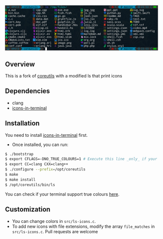 ![image](image/ls.jpg)

## Overview

This is a fork of [coreutils](https://github.com/coreutils/coreutils) with a modified ls that print icons  

## Dependencies

- clang
- [icons-in-terminal](https://github.com/sebastiencs/icons-in-terminal)  

## Installation

You need to install [icons-in-terminal](https://github.com/sebastiencs/icons-in-terminal) first.
- Once installed, you can run:
```bash
$ ./bootstrap
$ export CFLAGS=-DNO_TRUE_COLOURS=1 # Execute this line _only_ if your terminal doesn't support true colours
$ export CC=clang CXX=clang++
$ ./configure --prefix=/opt/coreutils
$ make
$ make install
$ /opt/coreutils/bin/ls
```
You can check if your terminal support true colours [here](https://gist.github.com/XVilka/8346728#now-supporting-truecolour).

## Customization

- You can change colors in `src/ls-icons.c`.
- To add new icons with file extensions, modify the array `file_matches` in `src/ls-icons.c`. Pull requests are welcome
